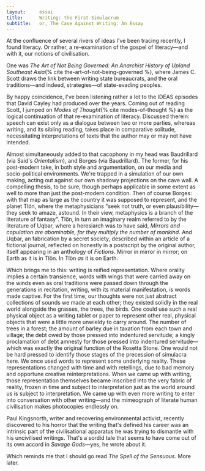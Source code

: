 ```yaml
---
layout:     essai
title:      Writing: the First Simulacrum
subtitle:   or, The Case Against Writing: An Essay
---
```


At the confluence of several rivers of ideas I've been tracing recently, I
found literacy. Or rather, a re-examination of the gospel of literacy—and with
it, our notions of civilisation.

One was _The Art of Not Being Governed: An Anarchist History of Upland
Southeast Asia_{% cite the-art-of-not-being-governed %}, where James C. Scott
draws the link between writing state bureaucrats, and the oral traditions—and
indeed, strategies—of state-evading peoples.

By happy coincidence, I've been listening rather a lot to the IDEAS episodes
that David Cayley had produced over the years. Coming out of reading Scott, I
jumped on _Modes of Thought_{% cite modes-of-thought %} as the logical
continuation of that re-examination of literacy. Discussed therein: speech can
exist only as a dialogue between two or more parties, whereas writing, and its
sibling reading, takes place in comparative solitude, necessitating
interpretations of texts that the author may or may not have intended.

Almost simultaneously added to that cacophony in my head was Baudrillard (via
Said's _Orientalism_), and Borges (via Baudrillard). The former, for his
post-modern take, in both style and argumentation, on our media and
socio-political environments. We're trapped in a simulation of our own making,
acting out against our own shadowy projections on the cave wall. A compelling
thesis, to be sure, though perhaps applicable in some extent as well to more
than just the post-modern condition. Then of course Borges: with that map as
large as the country it was supposed to represent, and the planet Tlön, where
the metaphysicians "seek not truth, or even plausibility—they seek to amaze,
astound. In their view, metaphysics is a branch of the literature of fantasy".
Tlön, in turn an imaginary realm referred to by the literature of Uqbar, where
a heresiarch was to have said, _Mirrors and copulation are abominable, for
they multiply the number of mankind_. And Uqbar, an fabrication by a secret
society, described within an article of a fictional journal, reflected on
honestly in a postscript by the original author, itself appearing in an
anthology of _Fictions_. Mirror in mirror in mirror; on Earth as it is in
Tlön. In Tlön _as_ it is on Earth.

Which brings me to this: writing is reified representation. Where orality
implies a certain transience, words with wings that were carried away on the
winds even as oral traditions were passed down through the generations in
recitation, writing, with its material manifestation, is words made captive.
For the first time, our thoughts were not just abstract collections of sounds
we made at each other; they existed solidly in the real world alongside the
grasses, the trees, the birds. One could use such a real physical object as a
writing tablet or paper to represent other real, physical objects that were a
little more unwieldy to carry around. The number of trees in a forest; the
amount of barley due in taxation from each town and village; the debt owed by
those pressed into indentured servitude; a kingly proclamation of debt amnesty
for those pressed into indentured servitude—which was exactly the original
function of the Rosetta Stone. One would not be hard pressed to identify those
stages of the precession of simulacra here. We once used words to represent
some underlying reality. These representations changed with time and with
retellings, due to bad memory and opportune creative reinterpretations. When
we came up with writing, those representation themselves became inscribed into
the very fabric of reality, frozen in time and subject to interpretation just
as the world around us is subject to interpretation. We came up with even more
writing to enter into conversation with other writing—and the mimeograph of
literate human civilisation makes photocopies endlessly on.

Paul Kingsnorth, writer and recovering environmental activist, recently
discovered to his horror that the writing that's defined his career was an
intrinsic part of the civilisational apparatus he was trying to dismantle with
his uncivilised writings. That's a sordid tale that seems to have come out of
its own accord in _Savage Gods_—yes, he wrote about it.

Which reminds me that I should go read _The Spell of the Sensuous_. More later.